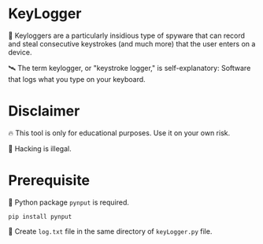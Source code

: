# KeyLogger
:rocket: Keyloggers are a particularly insidious type of spyware that can record and steal consecutive keystrokes (and much more) that the user enters on a device. 

:artificial_satellite: The term keylogger, or "keystroke logger," is self-explanatory: Software that logs what you type on your keyboard.

# Disclaimer
:fire: This tool is only for educational purposes. Use it on your own risk.

:jack_o_lantern: Hacking is illegal.

# Prerequisite
:basketball: Python package `pynput` is required.

`pip install pynput`

:basketball: Create `log.txt` file in the same directory of `keyLogger.py` file.
